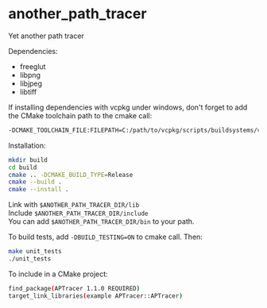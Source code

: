 # another_path_tracer

Yet another path tracer

Dependencies:

- freeglut
- libpng
- libjpeg
- libtiff

If installing dependencies with vcpkg under windows, don't forget to add the CMake toolchain path to the cmake call:

```bash
-DCMAKE_TOOLCHAIN_FILE:FILEPATH=C:/path/to/vcpkg/scripts/buildsystems/vcpkg.cmake
```

Installation:

```bash
mkdir build
cd build
cmake .. -DCMAKE_BUILD_TYPE=Release
cmake --build .
cmake --install .
```

Link with `$ANOTHER_PATH_TRACER_DIR/lib`  
Include `$ANOTHER_PATH_TRACER_DIR/include`  
You can add `$ANOTHER_PATH_TRACER_DIR/bin` to your path.  

To build tests, add `-DBUILD_TESTING=ON` to cmake call. Then:

```bash
make unit_tests
./unit_tests
```

To include in a CMake project:

```bash
find_package(APTracer 1.1.0 REQUIRED)
target_link_libraries(example APTracer::APTracer)
```
